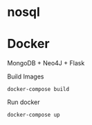 # nosql

# Docker

MongoDB + Neo4J + Flask

Build Images

    docker-compose build
    
Run docker

    docker-compose up
